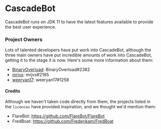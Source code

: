 # CascadeBot

CascadeBot runs on JDK 11 to have the latest features available to provide the best user experience.

### Project Owners

Lots of talented developers have put work into CascadeBot, although the three main owners have put incredible amounts of work into CascadeBot, getting it to the stage it is now. Here's some more information about them:

 - [BinaryOverload](https://github.com/binaryoverload): BinaryOverload#2382 
 - [mrjvs](https://github.com/mrjvs): mrjvs#2165 
 - [weeryan17](https://github.com/weeryan17): weeryan17#1258

#### Credits

Although we haven't taken code directly from them, the projects listed in the `licences` have provided inspiration, and we thought we'd mention them:

 - FlareBot: https://github.com/FlareBot/FlareBot
 - FredBoat: https://github.com/Frederikam/FredBoat
